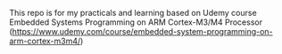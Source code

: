This repo is for my practicals and learning based on Udemy course Embedded Systems Programming on ARM Cortex-M3/M4 Processor (https://www.udemy.com/course/embedded-system-programming-on-arm-cortex-m3m4/)
